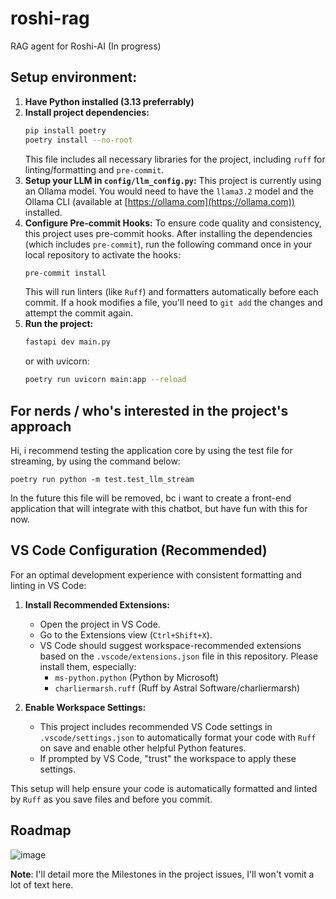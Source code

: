 # roshi-rag
RAG agent for Roshi-AI (In progress)

## Setup environment:

1.  **Have Python installed (3.13 preferrably)**
2.  **Install project dependencies:**
    ```bash
    pip install poetry
    poetry install --no-root
    ```
    This file includes all necessary libraries for the project, including `ruff` for linting/formatting and `pre-commit`.
3.  **Setup your LLM in `config/llm_config.py`:** This project is currently using an Ollama model. You would need to have the `llama3.2` model and the Ollama CLI (available at [https://ollama.com](https://ollama.com)) installed.
4.  **Configure Pre-commit Hooks:**
    To ensure code quality and consistency, this project uses pre-commit hooks. After installing the dependencies (which includes `pre-commit`), run the following command once in your local repository to activate the hooks:
    ```bash
    pre-commit install
    ```
    This will run linters (like `Ruff`) and formatters automatically before each commit. If a hook modifies a file, you'll need to `git add` the changes and attempt the commit again.
5.  **Run the project:**
    ```bash
    fastapi dev main.py
    ```
    or with uvicorn:
    ```bash
    poetry run uvicorn main:app --reload
    ```


## For nerds / who's interested in the project's approach

Hi, i recommend testing the application core by using the test file for streaming, by using the command below:

```
poetry run python -m test.test_llm_stream
```

In the future this file will be removed, bc i want to create a front-end application that will integrate with this chatbot, but have fun with this for now.

## VS Code Configuration (Recommended)

For an optimal development experience with consistent formatting and linting in VS Code:

1.  **Install Recommended Extensions:**
    * Open the project in VS Code.
    * Go to the Extensions view (`Ctrl+Shift+X`).
    * VS Code should suggest workspace-recommended extensions based on the `.vscode/extensions.json` file in this repository. Please install them, especially:
        * `ms-python.python` (Python by Microsoft)
        * `charliermarsh.ruff` (Ruff by Astral Software/charliermarsh)

2.  **Enable Workspace Settings:**
    * This project includes recommended VS Code settings in `.vscode/settings.json` to automatically format your code with `Ruff` on save and enable other helpful Python features.
    * If prompted by VS Code, "trust" the workspace to apply these settings.

This setup will help ensure your code is automatically formatted and linted by `Ruff` as you save files and before you commit.

## Roadmap

![image](https://github.com/user-attachments/assets/ec3b1967-9faf-4804-8ece-7a3f5950681d)

**Note**: I'll detail more the Milestones in the project issues, I'll won't vomit a lot of text here.
